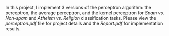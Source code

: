 In this project, I implement 3 versions of the perceptron algorithm: the perceptron, the
average perceptron, and the kernel perceptron for *Spam vs. Non-spam* and *Atheism vs. Religion* classification tasks. Please view the *perceptron.pdf* file for project details and the *Report.pdf* for implementation results.

